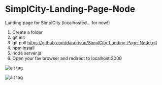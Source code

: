 # SimplCity-Landing-Page-Node
Landing page for SimplCity (localhosted... for now!)

1) Create a folder
2) git init
3) git pull https://github.com/dancrisan/SimplCity-Landing-Page-Node.git
4) npm install
5) node server.js
6) Open your fav browser and redirect to localhost:3000

![alt tag](https://cloud.githubusercontent.com/assets/2288335/5890647/8a0da3a2-a433-11e4-8a3b-27d734bb8e83.PNG)

![alt tag](https://cloud.githubusercontent.com/assets/2288335/5890650/9796dbba-a433-11e4-8c92-df38cde95982.PNG)

